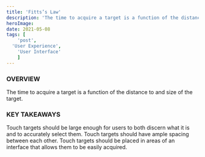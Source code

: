 ```yaml
---
title: 'Fitts’s Law'
description: 'The time to acquire a target is a function of the distance to and size of the target.'
heroImage:
date: 2021-05-08
tags: [
	'post',
  'User Experience',
	'User Interface'
	]
---
```



### OVERVIEW

The time to acquire a target is a function of the distance to and size of the target.

### KEY TAKEAWAYS

Touch targets should be large enough for users to both discern what it is and to accurately select them. Touch targets should have ample spacing between each other. Touch targets should be placed in areas of an interface that allows them to be easily acquired.
